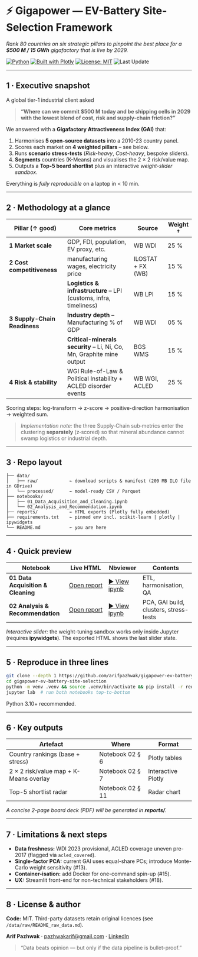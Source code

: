 # ⚡ Gigapower — EV-Battery Site-Selection Framework
*Rank 80 countries on six strategic pillars to pinpoint the best place for a **$500 M / 15 GWh** gigafactory that is live by 2029.*

[![Python](https://img.shields.io/badge/Python-3.10+-blue?logo=python)](https://www.python.org/)  [![Built with Plotly](https://img.shields.io/badge/Plotly-5.x-teal)](https://plotly.com/python/)  [![License: MIT](https://img.shields.io/badge/License-MIT-yellow.svg)](LICENSE)  ![Last Update](https://img.shields.io/github/last-commit/arifpazhwak/gigapower-ev-battery-site-selection)

---

## 1 · Executive snapshot
A global tier-1 industrial client asked  
> **“Where can we commit \$500 M today and be shipping cells in 2029 with the lowest blend of cost, risk and supply-chain friction?”**

We answered with a **Gigafactory Attractiveness Index (GAI)** that:

1. Harmonises **5 open-source datasets** into a 2010-23 country panel.  
2. Scores each market on **4 weighted pillars** – see below.  
3. Runs **scenario stress-tests** (*Risk-heavy*, *Cost-heavy*, bespoke sliders).  
4. **Segments** countries (K-Means) and visualises the 2 × 2 risk/value map.  
5. Outputs a **Top-5 board shortlist** plus an interactive *weight-slider sandbox*.

Everything is _fully reproducible_ on a laptop in < 10 min.

---

## 2 · Methodology at a glance

<table>
  <thead>
    <tr>
      <th>Pillar (↑ good)</th>
      <th>Core metrics</th>
      <th>Source</th>
      <th>Weight †</th>
    </tr>
  </thead>
  <tbody>
    <tr>
      <td><strong>1 Market scale</strong></td>
      <td>GDP, FDI, population, EV proxy, etc. </td>
      <td>WB WDI</td>
      <td>25&nbsp;%</td>
    </tr>
    <tr>
      <td><strong>2 Cost competitiveness</strong></td>
      <td>manufacturing wages, electricity price </td>
      <td>ILOSTAT + FX (WB)</td>
      <td>15&nbsp;%</td>
    </tr>
    <tr>
      <td rowspan="3"><strong>3 Supply-Chain Readiness</strong></td>
      <td><strong>Logistics &amp; infrastructure</strong> – LPI (customs, infra, timeliness)</td>
      <td>WB LPI</td>
      <td>15&nbsp;%</td>
    </tr>
    <tr>
      <td><strong>Industry depth</strong> – Manufacturing % of GDP</td>
      <td>WB WDI</td>
      <td>05&nbsp;%</td>
    </tr>
    <tr>
      <td><strong>Critical-minerals security</strong> – Li, Ni, Co, Mn, Graphite mine output</td>
      <td>BGS WMS</td>
      <td>15&nbsp;%</td>
    </tr>
    <tr>
      <td><strong>4 Risk &amp; stability</strong></td>
      <td>WGI Rule-of-Law &amp; Political Instability + ACLED disorder events</td>
      <td>WB WGI, ACLED</td>
      <td>25&nbsp;%</td>
    </tr>
  </tbody>
</table>

Scoring steps: log-transform → z-score → positive-direction harmonisation → weighted sum.
> *Implementation note:* the three Supply‑Chain sub‑metrics enter the clustering **separately** (z‑scored) so that mineral abundance cannot swamp logistics or industrial depth.
---

## 3 · Repo layout
```text
├── data/
│   ├── raw/            ← download scripts & manifest (200 MB ILO file in GDrive)
│   └── processed/      ← model-ready CSV / Parquet
├── notebooks/
│   ├── 01_Data_Acquisition_and_Cleaning.ipynb
│   └── 02_Analysis_and_Recommendation.ipynb
├── reports/            ← HTML exports (Plotly fully embedded)
├── requirements.txt    ← pinned env incl. scikit-learn | plotly | ipywidgets
└── README.md           ← you are here
```

---

## 4 · Quick preview

| Notebook | Live HTML | Nbviewer | Contents |
|----------|-----------|----------|----------|
| **01 Data Acquisition & Cleaning** | [Open&nbsp;report](https://arifpazhwak.github.io/gigapower-ev-battery-site-selection/01_Data_Acquisition_and_Cleaning.html) | [▶ View ipynb](https://nbviewer.org/github/arifpazhwak/gigapower-ev-battery-site-selection/blob/207ed1b5a45b69f44aff08c0f91100973da0729b/notebooks/01_Data_Acquisition_and_Cleaning.ipynb) | ETL, harmonisation, QA |
| **02 Analysis & Recommendation**   | [Open&nbsp;report](https://arifpazhwak.github.io/gigapower-ev-battery-site-selection/02_Analysis_and_Recommendation.html)   | [▶ View ipynb](https://nbviewer.org/github/arifpazhwak/gigapower-ev-battery-site-selection/blob/207ed1b5a45b69f44aff08c0f91100973da0729b/notebooks/02_Analysis_and_Recommendation.ipynb) | PCA, GAI build, clusters, stress-tests |

*Interactive slider:* the weight-tuning sandbox works only inside Jupyter (requires **ipywidgets**). The exported HTML shows the last slider state.

---

## 5 · Reproduce in three lines
```bash
git clone --depth 1 https://github.com/arifpazhwak/gigapower-ev-battery-site-selection.git
cd gigapower-ev-battery-site-selection
python -m venv .venv && source .venv/bin/activate && pip install -r requirements.txt
jupyter lab  # run both notebooks top-to-bottom
```
Python 3.10+ recommended.

---

## 6 · Key outputs

| Artefact | Where | Format |
|----------|-------|--------|
| Country rankings (base + stress)            | Notebook 02 § 6 | Plotly tables |
| 2 × 2 risk/value map + K-Means overlay      | Notebook 02 § 7 | Interactive Plotly |
| Top-5 shortlist radar                       | Notebook 02 § 11 | Radar chart |

*A concise 2-page board deck (PDF) will be generated in **reports/**.*

---

## 7 · Limitations & next steps
- **Data freshness:** WDI 2023 provisional, ACLED coverage uneven pre-2017 (flagged via `acled_covered`).  
- **Single-factor PCA:** current GAI uses equal-share PCs; introduce Monte-Carlo weight sensitivity (#13).  
- **Container-isation:** add Docker for one-command spin-up (#15).  
- **UX:** Streamlit front-end for non-technical stakeholders (#18).

---

## 8 · License & author
**Code:** MIT.  Third-party datasets retain original licences (see `/data/raw/README_raw_data.md`).  

**Arif Pazhwak** · pazhwakarif@gmail.com · [LinkedIn](https://www.linkedin.com/in/arifpazhwak/)

> “Data beats opinion — but only if the data pipeline is bullet-proof.”
